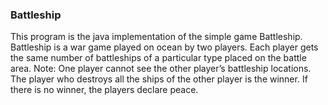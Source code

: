 ### Battleship

This program is the java implementation of the simple game Battleship. Battleship is a war game played on ocean by two players. Each player gets the same
number of battleships of a particular type placed on the battle area. Note: One player cannot see the other player’s battleship locations.
The player who destroys all the ships of the other player is the winner. If there is no winner, the players declare peace.
